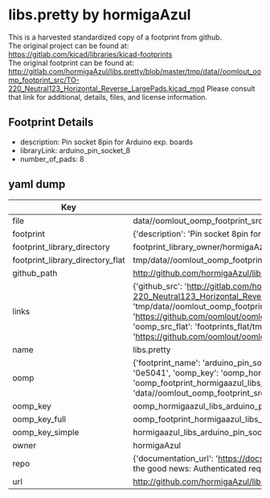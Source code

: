 # libs.pretty by hormigaAzul  
This is a harvested standardized copy of a footprint from github.  
The original project can be found at:  
https://gitlab.com/kicad/libraries/kicad-footprints  
The original footprint can be found at:
http://gitlab.com/hormigaAzul/libs.pretty/blob/master/tmp/data//oomlout_oomp_footprint_src/TO-220_Neutral123_Horizontal_Reverse_LargePads.kicad_mod
Please consult that link for additional, details, files, and license information.  
## Footprint Details
* description: Pin socket 8pin for Arduino exp. boards  
* libraryLink: arduino_pin_socket_8  
* number_of_pads: 8  
## yaml dump  
| Key | Value |  
| --- | --- |  
| file | data//oomlout_oomp_footprint_src/libs.pretty/arduino_pin_socket_8.kicad_mod |  
| footprint | {'description': 'Pin socket 8pin for Arduino exp. boards', 'libraryLink': 'arduino_pin_socket_8', 'number_of_pads': 8} |  
| footprint_library_directory | footprint_library_owner/hormigaAzul_libs.pretty |  
| footprint_library_directory_flat | tmp/data//oomlout_oomp_footprint_src/footprints_flat/hormigaazul_libs_arduino_pin_socket_8/working |  
| github_path | http://github.com/hormigaAzul/libs.pretty/blob/master/tmp/data//oomlout_oomp_footprint_src/arduino_pin_socket_8.kicad_mod |  
| links | {'github_src': 'http://gitlab.com/hormigaAzul/libs.pretty/blob/master/tmp/data//oomlout_oomp_footprint_src/TO-220_Neutral123_Horizontal_Reverse_LargePads.kicad_mod', 'github_src_repo': 'https://gitlab.com/kicad/libraries/kicad-footprints', 'oomp_bot': 'tmp/data//oomlout_oomp_footprint_src/footprints/hormigaazul_libs_arduino_pin_socket_8/working', 'oomp_bot_github': 'https://github.com/oomlout/oomlout_oomp_footprint_bot/tree/main/tmp/data//oomlout_oomp_footprint_src/footprints/hormigaazul_libs_arduino_pin_socket_8/working', 'oomp_src_flat': 'footprints_flat/tmp/data//oomlout_oomp_footprint_src/footprints_flat/hormigaazul_libs_arduino_pin_socket_8/working', 'oomp_src_flat_github': 'https://github.com/oomlout/oomlout_oomp_footprint_src/tree/main/tmp/data//oomlout_oomp_footprint_src/footprints_flat/hormigaazul_libs_arduino_pin_socket_8/working'} |  
| name | libs.pretty |  
| oomp | {'footprint_name': 'arduino_pin_socket_8', 'library_name': 'libs', 'md5': '0e50417934611245d6d9bb2dc531d4c3', 'md5_10': '0e50417934', 'md5_5': '0e504', 'md5_6': '0e5041', 'oomp_key': 'oomp_hormigaazul_libs_arduino_pin_socket_8', 'oomp_key_extra': 'oomp_footprint_hormigaazul_libs_arduino_pin_socket_8', 'oomp_key_full': 'oomp_footprint_hormigaazul_libs_arduino_pin_socket_8_0e5041', 'oomp_key_simple': 'hormigaazul_libs_arduino_pin_socket_8', 'original_filename': 'data//oomlout_oomp_footprint_src/libs.pretty/arduino_pin_socket_8.kicad_mod', 'owner_name': 'hormigaazul'} |  
| oomp_key | oomp_hormigaazul_libs_arduino_pin_socket_8 |  
| oomp_key_full | oomp_footprint_hormigaazul_libs_arduino_pin_socket_8 |  
| oomp_key_simple | hormigaazul_libs_arduino_pin_socket_8 |  
| owner | hormigaAzul |  
| repo | {'documentation_url': 'https://docs.github.com/rest/overview/resources-in-the-rest-api#rate-limiting', 'message': "API rate limit exceeded for 84.66.142.224. (But here's the good news: Authenticated requests get a higher rate limit. Check out the documentation for more details.)"} |  
| url | http://github.com/hormigaAzul/libs.pretty |  

